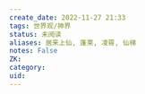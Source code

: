 ```yaml
---
create_date: 2022-11-27 21:33
tags: 世界观/神界 
status: 未阅读 
aliases: 居来上仙, 蓬莱, 凌霄, 仙梯
notes: False
ZK: 
category: 
uid: 
---
```




